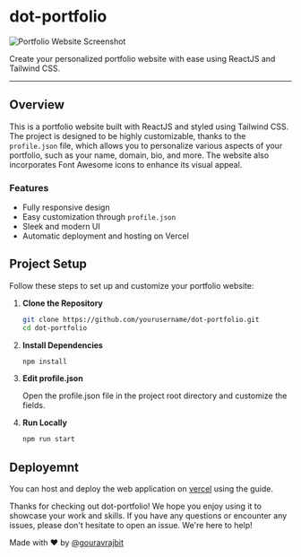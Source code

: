 # dot-portfolio

![Portfolio Website Screenshot](https://gouravraj.in/home-screen-shot.png)

Create your personalized portfolio website with ease using ReactJS and Tailwind CSS.

---

## Overview

This is a portfolio website built with ReactJS and styled using Tailwind CSS. The project is designed to be highly customizable, thanks to the `profile.json` file, which allows you to personalize various aspects of your portfolio, such as your name, domain, bio, and more. The website also incorporates Font Awesome icons to enhance its visual appeal.

### Features

- Fully responsive design
- Easy customization through `profile.json`
- Sleek and modern UI
- Automatic deployment and hosting on Vercel

## Project Setup

Follow these steps to set up and customize your portfolio website:

1. **Clone the Repository**

   ```bash
   git clone https://github.com/yourusername/dot-portfolio.git
   cd dot-portfolio
   ```

2. **Install Dependencies**

    ```bash
    npm install
    ```

3. **Edit profile.json**

    Open the profile.json file in the project root directory and customize the fields.

4. **Run Locally**

    ```bash
    npm run start
    ```

## Deployemnt

   You can host and deploy the web application on [vercel](https://vercel.com/docs/deployments/overview) using the guide. 





Thanks for checking out dot-portfolio! We hope you enjoy using it to showcase your work and skills.
If you have any questions or encounter any issues, please don't hesitate to open an issue. We're here to help!



Made with ❤️ by [@gouravrajbit](https://github.com/gouravrajbit)





